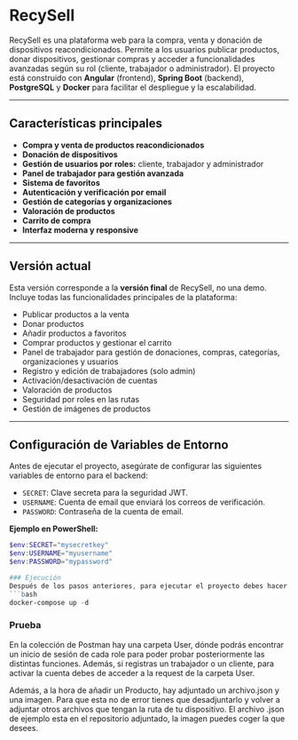 # RecySell

RecySell es una plataforma web para la compra, venta y donación de dispositivos reacondicionados. Permite a los usuarios publicar productos, donar dispositivos, gestionar compras y acceder a funcionalidades avanzadas según su rol (cliente, trabajador o administrador). El proyecto está construido con **Angular** (frontend), **Spring Boot** (backend), **PostgreSQL** y **Docker** para facilitar el despliegue y la escalabilidad.

---

## Características principales

- **Compra y venta de productos reacondicionados**
- **Donación de dispositivos**
- **Gestión de usuarios por roles:** cliente, trabajador y administrador
- **Panel de trabajador para gestión avanzada**
- **Sistema de favoritos**
- **Autenticación y verificación por email**
- **Gestión de categorías y organizaciones**
- **Valoración de productos**
- **Carrito de compra**
- **Interfaz moderna y responsive**

---

## Versión actual

Esta versión corresponde a la **versión final** de RecySell, no una demo. Incluye todas las funcionalidades principales de la plataforma:

- Publicar productos a la venta
- Donar productos
- Añadir productos a favoritos
- Comprar productos y gestionar el carrito
- Panel de trabajador para gestión de donaciones, compras, categorías, organizaciones y usuarios
- Registro y edición de trabajadores (solo admin)
- Activación/desactivación de cuentas
- Valoración de productos
- Seguridad por roles en las rutas
- Gestión de imágenes de productos

---

## Configuración de Variables de Entorno

Antes de ejecutar el proyecto, asegúrate de configurar las siguientes variables de entorno para el backend:

- `SECRET`: Clave secreta para la seguridad JWT.
- `USERNAME`: Cuenta de email que enviará los correos de verificación.
- `PASSWORD`: Contraseña de la cuenta de email.

**Ejemplo en PowerShell:**
```powershell
$env:SECRET="mysecretkey"
$env:USERNAME="myusername"
$env:PASSWORD="mypassword"

### Ejecución
Después de los pasos anteriores, para ejecutar el proyecto debes hacer:
```bash
docker-compose up -d
```

### Prueba
En la colección de Postman hay una carpeta User, dónde podrás encontrar un inicio de sesión de cada role para poder probar posteriormente las distintas funciones. Además, si registras un trabajador o un cliente, para activar la cuenta debes de acceder a la request de la carpeta User.

Además, a la hora de añadir un Producto, hay adjuntado un archivo.json y una imagen. Para que esta no de error tienes que desadjuntarlo y volver a adjuntar otros archivos que tengan la ruta de tu dispositivo. El archivo .json de ejemplo esta en el repositorio adjuntado, la imagen puedes coger la que desees.



